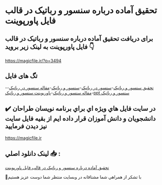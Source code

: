 # تحقیق آماده درباره سنسور و رباتیک در قالب فایل پاورپوینت

## برای دریافت تحقیق آماده درباره سنسور و رباتیک در قالب فایل پاورپوینت به لینک زیر بروید 👇

https://magicfile.ir/?p=3494

## تگ های فایل

-[تحقیق سنسور و رباتیک](https://magicfile.ir/product/%d8%aa%d8%ad%d9%82%db%8c%d9%82-%d8%b3%d9%86%d8%b3%d9%88%d8%b1-%d9%88-%d8%b1%d8%a8%d8%a7%d8%aa%db%8c%da%a9-%d8%af%d8%b1-%d9%81%d8%a7%db%8c%d9%84-%d9%be%d8%a7%d9%88%d8%b1%d9%be%d9%88%db%8c%d9%86%d8%aa/)-[سنسور در رباتیک](https://magicfile.ir/product/%d8%aa%d8%ad%d9%82%db%8c%d9%82-%d8%b3%d9%86%d8%b3%d9%88%d8%b1-%d9%88-%d8%b1%d8%a8%d8%a7%d8%aa%db%8c%da%a9-%d8%af%d8%b1-%d9%81%d8%a7%db%8c%d9%84-%d9%be%d8%a7%d9%88%d8%b1%d9%be%d9%88%db%8c%d9%86%d8%aa/)-[سنسور و رباتیک](https://magicfile.ir/product/%d8%aa%d8%ad%d9%82%db%8c%d9%82-%d8%b3%d9%86%d8%b3%d9%88%d8%b1-%d9%88-%d8%b1%d8%a8%d8%a7%d8%aa%db%8c%da%a9-%d8%af%d8%b1-%d9%81%d8%a7%db%8c%d9%84-%d9%be%d8%a7%d9%88%d8%b1%d9%be%d9%88%db%8c%d9%86%d8%aa/)-[مقاله سنسور در رباتیک](https://magicfile.ir/product/%d8%aa%d8%ad%d9%82%db%8c%d9%82-%d8%b3%d9%86%d8%b3%d9%88%d8%b1-%d9%88-%d8%b1%d8%a8%d8%a7%d8%aa%db%8c%da%a9-%d8%af%d8%b1-%d9%81%d8%a7%db%8c%d9%84-%d9%be%d8%a7%d9%88%d8%b1%d9%be%d9%88%db%8c%d9%86%d8%aa/)-[مقاله سنسور و رباتیک](https://magicfile.ir/product/%d8%aa%d8%ad%d9%82%db%8c%d9%82-%d8%b3%d9%86%d8%b3%d9%88%d8%b1-%d9%88-%d8%b1%d8%a8%d8%a7%d8%aa%db%8c%da%a9-%d8%af%d8%b1-%d9%81%d8%a7%db%8c%d9%84-%d9%be%d8%a7%d9%88%d8%b1%d9%be%d9%88%db%8c%d9%86%d8%aa/)-[پاورپوینت سنسور و رباتیک](https://magicfile.ir/product/%d8%aa%d8%ad%d9%82%db%8c%d9%82-%d8%b3%d9%86%d8%b3%d9%88%d8%b1-%d9%88-%d8%b1%d8%a8%d8%a7%d8%aa%db%8c%da%a9-%d8%af%d8%b1-%d9%81%d8%a7%db%8c%d9%84-%d9%be%d8%a7%d9%88%d8%b1%d9%be%d9%88%db%8c%d9%86%d8%aa/)-[ppt سنسور و رباتیک](https://magicfile.ir/product/%d8%aa%d8%ad%d9%82%db%8c%d9%82-%d8%b3%d9%86%d8%b3%d9%88%d8%b1-%d9%88-%d8%b1%d8%a8%d8%a7%d8%aa%db%8c%da%a9-%d8%af%d8%b1-%d9%81%d8%a7%db%8c%d9%84-%d9%be%d8%a7%d9%88%d8%b1%d9%be%d9%88%db%8c%d9%86%d8%aa/)

## ✔️ در سايت فايل هاي ويژه اي براي برنامه نويسان طراحان دانشجويان و دانش آموزان قرار داده ايم از بقيه فايل سايت نيز ديدن فرماييد

https://magicfile.ir


## لينک دانلود اصلي 📥 :

[تحقیق آماده درباره سنسور و رباتیک در قالب فایل پاورپوینت](https://magicfile.ir/product/%d8%aa%d8%ad%d9%82%db%8c%d9%82-%d8%b3%d9%86%d8%b3%d9%88%d8%b1-%d9%88-%d8%b1%d8%a8%d8%a7%d8%aa%db%8c%da%a9-%d8%af%d8%b1-%d9%81%d8%a7%db%8c%d9%84-%d9%be%d8%a7%d9%88%d8%b1%d9%be%d9%88%db%8c%d9%86%d8%aa/) 


🙏با تشکر از همراهي شما مشتاقانه در وبسایت منتظر شما دوست عزیز هستیم

